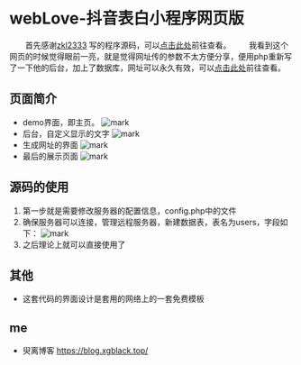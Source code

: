 # webLove-抖音表白小程序网页版
&emsp;&emsp;首先感谢[zkl2333](https://www.zkl2333.com/ "zkl2333") 写的程序源码，可以[点击此处](https://www.zkl2333.com/1983.html/ "点击此处")前往查看。
&emsp;&emsp;我看到这个网页的时候觉得眼前一亮，就是觉得网址传的参数不太方便分享，便用php重新写了一下他的后台，加上了数据库，网址可以永久有效，可以[点击此处](https://blog.xgblack.top/weblove-php/ "点击此处")前往查看。
 
## 页面简介
- demo界面，即主页。
![mark](https://img.xgblack.top/blog/181106/jiLd0E11Ab.png?imageslim)
- 后台，自定义显示的文字
![mark](https://img.xgblack.top/blog/181106/0HHFklbe9I.png?imageslim)
- 生成网址的界面
![mark](https://img.xgblack.top/blog/181106/I2m4a7Gkba.png?imageslim)
- 最后的展示页面
![mark](https://img.xgblack.top/blog/181106/GHc50Fh56D.png?imageslim)
## 源码的使用
1. 第一步就是需要修改服务器的配置信息，config.php中的文件
2. 确保服务器可以连接，管理远程服务器，新建数据表，表名为users，字段如下：
![mark](https://img.xgblack.top/blog/181106/5L2Ah1Fck8.png?imageslim)
3. 之后理论上就可以直接使用了

## 其他
- 这套代码的界面设计是套用的网络上的一套免费模板

## me
- 臾离博客 https://blog.xgblack.top/
